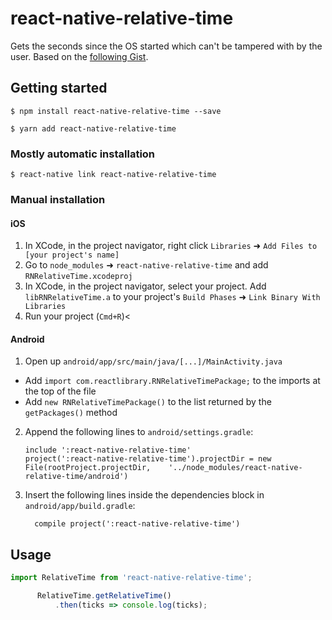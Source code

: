 
# react-native-relative-time
Gets the seconds since the OS started which can't be tampered with by the user.
Based on the [following Gist](https://gist.github.com/stecman/71a5cead43eeef8fbc4c54eb97fe5ebd).

## Getting started

`$ npm install react-native-relative-time --save`

`$ yarn add react-native-relative-time`

### Mostly automatic installation

`$ react-native link react-native-relative-time`

### Manual installation


#### iOS

1. In XCode, in the project navigator, right click `Libraries` ➜ `Add Files to [your project's name]`
2. Go to `node_modules` ➜ `react-native-relative-time` and add `RNRelativeTime.xcodeproj`
3. In XCode, in the project navigator, select your project. Add `libRNRelativeTime.a` to your project's `Build Phases` ➜ `Link Binary With Libraries`
4. Run your project (`Cmd+R`)<

#### Android

1. Open up `android/app/src/main/java/[...]/MainActivity.java`
  - Add `import com.reactlibrary.RNRelativeTimePackage;` to the imports at the top of the file
  - Add `new RNRelativeTimePackage()` to the list returned by the `getPackages()` method
2. Append the following lines to `android/settings.gradle`:
  	```
  	include ':react-native-relative-time'
  	project(':react-native-relative-time').projectDir = new File(rootProject.projectDir, 	'../node_modules/react-native-relative-time/android')
  	```
3. Insert the following lines inside the dependencies block in `android/app/build.gradle`:
  	```
      compile project(':react-native-relative-time')
  	```

## Usage
```javascript
import RelativeTime from 'react-native-relative-time';

      RelativeTime.getRelativeTime()
          .then(ticks => console.log(ticks);
  ```
